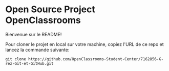 # Open Source Project OpenClassrooms

Bienvenue sur le README!

Pour cloner le projet en local sur votre machine, copiez l'URL de ce repo et lancez la commande suivante:  

`git clone https://github.com/OpenClassrooms-Student-Center/7162856-G-rez-Git-et-GitHub.git`


